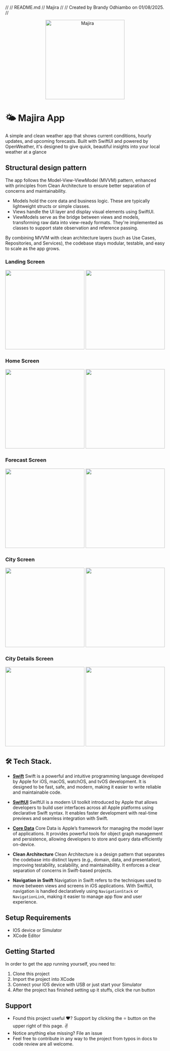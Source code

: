 //
//  README.md
//  Majira
//
//  Created by Brandy Odhiambo on 01/08/2025.
//

<p align="center"><img src="project/128.png" alt="Majira" height="250px"></p>

# 🌤️ Majira App
A simple and clean weather app that shows current conditions, hourly updates, and upcoming forecasts. Built with SwiftUI and powered by OpenWeather, it's designed to give quick, beautiful insights into your local weather at a glance

## Structural design pattern
The app follows the Model-View-ViewModel (MVVM) pattern, enhanced with principles from Clean Architecture to ensure better separation of concerns and maintainability.
- Models hold the core data and business logic. These are typically lightweight structs or simple classes.
- Views handle the UI layer and display visual elements using SwiftUI.
- ViewModels serve as the bridge between views and models, transforming raw data into view-ready formats. They're implemented as classes to support state observation and reference passing.

By combining MVVM with clean architecture layers (such as Use Cases, Repositories, and Services), the codebase stays modular, testable, and easy to scale as the app grows.

### Landing Screen
<img src="project/majira_location.png" width="250"/> <img src="project/majira_start.png" width="250"/>

### Home Screen
 <img src="project/majira_home_dark.png" width="250"/> <img src="project/majira_home_light.png" width="250"/>

### Forecast Screen
 <img src="project/majira_forecast_dark.png" width="250"/> <img src="project/majira_forecast_light.png" width="250"/>

### City Screen
<img src="project/majira_city_dark.png" width="250"/> <img src="project/majira_city_light.png" width="250"/>

### City Details Screen
<img src="project/majira_city_details_dark.png" width="250"/> <img src="project/majira_city_details_light.png" width="250"/>


## 🛠️ Tech Stack.

- [**Swift**](https://developer.apple.com/swift/)
  Swift is a powerful and intuitive programming language developed by Apple for iOS, macOS, watchOS, and tvOS development. It is designed to be fast, safe, and modern, making it easier to write reliable and maintainable code.

- [**SwiftUI**](https://developer.apple.com/xcode/swiftui/)
  SwiftUI is a modern UI toolkit introduced by Apple that allows developers to build user interfaces across all Apple platforms using declarative Swift syntax. It enables faster development with real-time previews and seamless integration with Swift.

- [**Core Data**](https://developer.apple.com/documentation/coredata)
  Core Data is Apple’s framework for managing the model layer of applications. It provides powerful tools for object graph management and persistence, allowing developers to store and query data efficiently on-device.

- **Clean Architecture**
  Clean Architecture is a design pattern that separates the codebase into distinct layers (e.g., domain, data, and presentation), improving testability, scalability, and maintainability. It enforces a clear separation of concerns in Swift-based projects.

- **Navigation in Swift**
  Navigation in Swift refers to the techniques used to move between views and screens in iOS applications. With SwiftUI, navigation is handled declaratively using `NavigationStack` or `NavigationLink`, making it easier to manage app flow and user experience.


## Setup Requirements
- IOS device or Simulator
- XCode Editor

## Getting Started
In order to get the app running yourself, you need to:

1.  Clone this project
2.  Import the project into XCode
3.  Connect your IOS device with USB or just start your Simulator
4.  After the project has finished setting up it stuffs, click the run button

## Support
- Found this project useful ❤️? Support by clicking the ⭐️ button on the upper right of this page. ✌️
- Notice anything else missing? File an issue
- Feel free to contribute in any way to the project from typos in docs to code review are all welcome.
